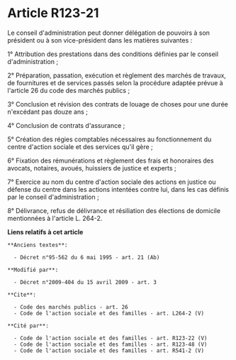 # Article R123-21

Le conseil d'administration peut donner délégation de pouvoirs à son président ou à son vice-président dans les matières
suivantes : 

1° Attribution des prestations dans des conditions définies par le conseil d'administration ; 

2° Préparation, passation, exécution et règlement des marchés de travaux, de fournitures et de services passés selon la
procédure adaptée prévue à l'article 26 du code des marchés publics ; 

3° Conclusion et révision des contrats de louage de choses pour une durée n'excédant pas douze ans ; 

4° Conclusion de contrats d'assurance ; 

5° Création des régies comptables nécessaires au fonctionnement du centre d'action sociale et des services qu'il gère ; 

6° Fixation des rémunérations et règlement des frais et honoraires des avocats, notaires, avoués, huissiers de justice et
experts ; 

7° Exercice au nom du centre d'action sociale des actions en justice ou défense du centre dans les actions intentées contre
lui, dans les cas définis par le conseil d'administration ; 

8° Délivrance, refus de délivrance et résiliation des élections de domicile mentionnées à l'article L. 264-2.

**Liens relatifs à cet article**

	**Anciens textes**:

	  - Décret n°95-562 du 6 mai 1995 - art. 21 (Ab)

	**Modifié par**:

	  - Décret n°2009-404 du 15 avril 2009 - art. 3

	**Cite**:

	  - Code des marchés publics - art. 26
	  - Code de l'action sociale et des familles - art. L264-2 (V)

	**Cité par**:

	  - Code de l'action sociale et des familles - art. R123-22 (V)
	  - Code de l'action sociale et des familles - art. R123-48 (V)
	  - Code de l'action sociale et des familles - art. R541-2 (V)
